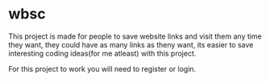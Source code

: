 # wbsc

This project is made for people to save website links and visit them any time they want, they could have as many links as theny want, its easier to save interesting coding ideas(for me atleast)
with this project.

For this project to work you will need to register or login.
